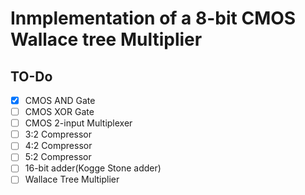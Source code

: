 # Inmplementation of a 8-bit CMOS Wallace tree Multiplier

## TO-Do 

- [x] CMOS AND Gate
- [ ] CMOS XOR Gate
- [ ] CMOS 2-input Multiplexer
- [ ] 3:2 Compressor
- [ ] 4:2 Compressor
- [ ] 5:2 Compressor
- [ ] 16-bit adder(Kogge Stone adder)
- [ ] Wallace Tree Multiplier